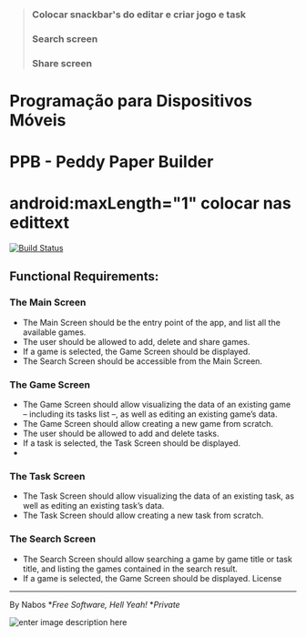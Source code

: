 >###  Colocar snackbar's do editar e criar jogo e task 
>###  Search screen 
>###  Share screen
#  Programação para Dispositivos Móveis
# PPB - Peddy Paper Builder
# android:maxLength="1" colocar nas edittext
[![Build Status](https://travis-ci.org/joemccann/dillinger.svg?branch=master)](https://github.com/RicardoAnastacio/PPB)
## Functional Requirements:

 ### The Main Screen
-   The Main Screen should be the entry point of the app, and list all the available games.
-   The user should be allowed to add, delete and share games.
-   If a game is selected, the Game Screen should be displayed.
-   The Search Screen should be accessible from the Main Screen.

### The Game Screen
-   The Game Screen should allow visualizing the data of an existing game – including its tasks list –, as well as editing an existing game’s data.
-   The Game Screen should allow creating a new game from scratch.
-   The user should be allowed to add and delete tasks.
-   If a task is selected, the Task Screen should be displayed.
-
 ### The Task Screen
-   The Task Screen should allow visualizing the data of an existing task, as well as editing an existing task’s data.
-   The Task Screen should allow creating a new task from scratch.

### The Search Screen
-   The Search Screen should allow searching a game by game title or task title, and listing the games contained in the search result.
-   If a game is selected, the Game Screen should be displayed.
License
----
By Nabos
**Free Software, Hell Yeah!*
**Private*

![enter image description here](https://cms-assets.tutsplus.com/uploads/users/1499/posts/30514/preview_image/gas.png)


